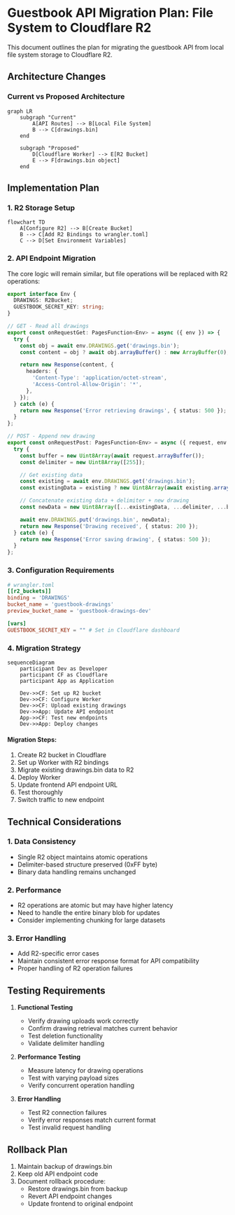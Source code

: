 # Guestbook API Migration Plan: File System to Cloudflare R2

This document outlines the plan for migrating the guestbook API from local file system storage to Cloudflare R2.

## Architecture Changes

### Current vs Proposed Architecture

```mermaid
graph LR
    subgraph "Current"
        A[API Routes] --> B[Local File System]
        B --> C[drawings.bin]
    end

    subgraph "Proposed"
        D[Cloudflare Worker] --> E[R2 Bucket]
        E --> F[drawings.bin object]
    end
```

## Implementation Plan

### 1. R2 Storage Setup

```mermaid
flowchart TD
    A[Configure R2] --> B[Create Bucket]
    B --> C[Add R2 Bindings to wrangler.toml]
    C --> D[Set Environment Variables]
```

### 2. API Endpoint Migration

The core logic will remain similar, but file operations will be replaced with R2 operations:

```typescript
export interface Env {
  DRAWINGS: R2Bucket;
  GUESTBOOK_SECRET_KEY: string;
}

// GET - Read all drawings
export const onRequestGet: PagesFunction<Env> = async ({ env }) => {
  try {
    const obj = await env.DRAWINGS.get('drawings.bin');
    const content = obj ? await obj.arrayBuffer() : new ArrayBuffer(0);

    return new Response(content, {
      headers: {
        'Content-Type': 'application/octet-stream',
        'Access-Control-Allow-Origin': '*',
      },
    });
  } catch (e) {
    return new Response('Error retrieving drawings', { status: 500 });
  }
};

// POST - Append new drawing
export const onRequestPost: PagesFunction<Env> = async ({ request, env }) => {
  try {
    const buffer = new Uint8Array(await request.arrayBuffer());
    const delimiter = new Uint8Array([255]);

    // Get existing data
    const existing = await env.DRAWINGS.get('drawings.bin');
    const existingData = existing ? new Uint8Array(await existing.arrayBuffer()) : new Uint8Array(0);

    // Concatenate existing data + delimiter + new drawing
    const newData = new Uint8Array([...existingData, ...delimiter, ...buffer]);

    await env.DRAWINGS.put('drawings.bin', newData);
    return new Response('Drawing received', { status: 200 });
  } catch (e) {
    return new Response('Error saving drawing', { status: 500 });
  }
};
```

### 3. Configuration Requirements

```toml
# wrangler.toml
[[r2_buckets]]
binding = 'DRAWINGS'
bucket_name = 'guestbook-drawings'
preview_bucket_name = 'guestbook-drawings-dev'

[vars]
GUESTBOOK_SECRET_KEY = "" # Set in Cloudflare dashboard
```

### 4. Migration Strategy

```mermaid
sequenceDiagram
    participant Dev as Developer
    participant CF as Cloudflare
    participant App as Application

    Dev->>CF: Set up R2 bucket
    Dev->>CF: Configure Worker
    Dev->>CF: Upload existing drawings
    Dev->>App: Update API endpoint
    App->>CF: Test new endpoints
    Dev->>App: Deploy changes
```

#### Migration Steps:

1. Create R2 bucket in Cloudflare
2. Set up Worker with R2 bindings
3. Migrate existing drawings.bin data to R2
4. Deploy Worker
5. Update frontend API endpoint URL
6. Test thoroughly
7. Switch traffic to new endpoint

## Technical Considerations

### 1. Data Consistency

- Single R2 object maintains atomic operations
- Delimiter-based structure preserved (0xFF byte)
- Binary data handling remains unchanged

### 2. Performance

- R2 operations are atomic but may have higher latency
- Need to handle the entire binary blob for updates
- Consider implementing chunking for large datasets

### 3. Error Handling

- Add R2-specific error cases
- Maintain consistent error response format for API compatibility
- Proper handling of R2 operation failures

## Testing Requirements

1. **Functional Testing**

   - Verify drawing uploads work correctly
   - Confirm drawing retrieval matches current behavior
   - Test deletion functionality
   - Validate delimiter handling

2. **Performance Testing**

   - Measure latency for drawing operations
   - Test with varying payload sizes
   - Verify concurrent operation handling

3. **Error Handling**
   - Test R2 connection failures
   - Verify error responses match current format
   - Test invalid request handling

## Rollback Plan

1. Maintain backup of drawings.bin
2. Keep old API endpoint code
3. Document rollback procedure:
   - Restore drawings.bin from backup
   - Revert API endpoint changes
   - Update frontend to original endpoint
